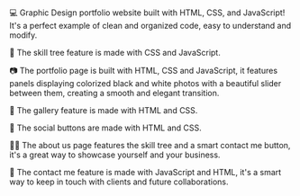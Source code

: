 💻 Graphic Design portfolio website built with HTML, CSS, and JavaScript! It's a perfect example of clean and organized code, easy to understand and modify.

🌳 The skill tree feature is made with CSS and JavaScript.

📷 The portfolio page is built with HTML, CSS and JavaScript, it features panels displaying colorized black and white photos with a beautiful slider between them, creating a smooth and elegant transition.

🎨 The gallery feature is made with HTML and CSS.

📱 The social buttons are made with HTML and CSS.

🙋‍♂️ The about us page features the skill tree and a smart contact me button, it's a great way to showcase yourself and your business.

💬 The contact me feature is made with JavaScript and HTML, it's a smart way to keep in touch with clients and future collaborations.

